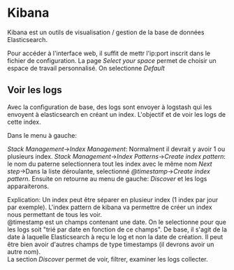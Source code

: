 # Kibana
Kibana est un outils de visualisation / gestion de la base de données Elasticsearch.

Pour accéder à l'interface web, il suffit de mettr l'ip:port inscrit dans le fichier de configuration.
La page *Select your space* permet de choisir un espace de travail personnalisé. On selectionne *Default*

## Voir les logs
Avec la configuration de base, des logs sont envoyer à logstash qui les envoyent à elasticsearch en créant un index.
L'objectif et de voir les logs de cette index.

Dans le menu à gauche: 

*Stack Management*->*Index Management*: Normalment il devrait y avoir 1 ou plusieurs index.
*Stack Management*->*Index Patterns*->*Create index pattern*: le nom du paterne selectionnera tout les index avec le même nom
    *Next step*->Dans la liste déroulante, selectionné *@timestamp*->*Create index pattern*.
Ensuite on retourne au menu de gauche: *Discover* et les logs apparaiterons.

Explication:
Un index peut être séparer en plusieur index (1 index par jour par exemple). L'index pattern de kibana va permettre de créer un index nous permettant de tous les voir.<br>
@timestamp est un champs contenant une date. On le selectionne pour que les logs soit "trié par date en fonction de ce champs". De base, il s'agit de la date à laquelle Elasticsearch à reçu le log et non la date de création. Il peut être bien avoir d'autres champs de type timestamps (il devrons avoir un autre nom).<br>
La section *Discover* permet de voir, filtrer, examiner les logs collecter.